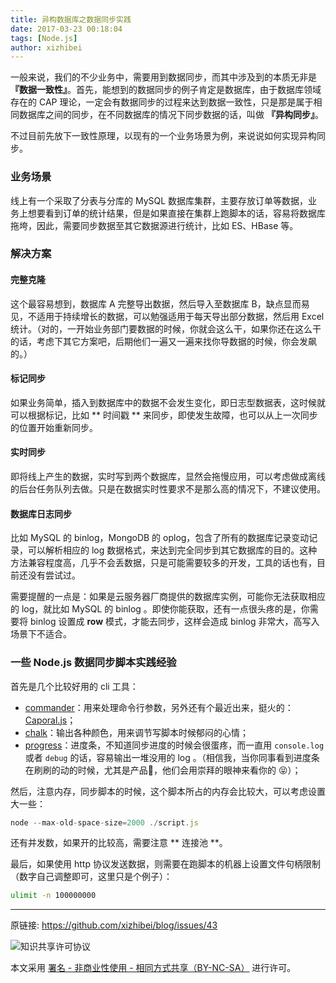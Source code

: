 ```yaml
---
title: 异构数据库之数据同步实践
date: 2017-03-23 00:18:04
tags: [Node.js]
author: xizhibei
---
```

一般来说，我们的不少业务中，需要用到数据同步，而其中涉及到的本质无非是 **『数据一致性』**。首先，能想到的数据同步的例子肯定是数据库，由于数据库领域存在的 CAP 理论，一定会有数据同步的过程来达到数据一致性，只是那是属于相同数据库之间的同步，在不同数据库的情况下同步数据的话，叫做 **『异构同步』**。

不过目前先放下一致性原理，以现有的一个业务场景为例，来说说如何实现异构同步。

### 业务场景
线上有一个采取了分表与分库的 MySQL 数据库集群，主要存放订单等数据，业务上想要看到订单的统计结果，但是如果直接在集群上跑脚本的话，容易将数据库拖垮，因此，需要同步数据至其它数据源进行统计，比如 ES、HBase 等。

### 解决方案

#### 完整克隆
这个最容易想到，数据库 A 完整导出数据，然后导入至数据库 B，缺点显而易见，不适用于持续增长的数据，可以勉强适用于每天导出部分数据，然后用 Excel 统计。（对的，一开始业务部门要数据的时候，你就会这么干，如果你还在这么干的话，考虑下其它方案吧，后期他们一遍又一遍来找你导数据的时候，你会发飙的。）

#### 标记同步
如果业务简单，插入到数据库中的数据不会发生变化，即日志型数据表，这时候就可以根据标记，比如 ** 时间戳 ** 来同步，即使发生故障，也可以从上一次同步的位置开始重新同步。

#### 实时同步
即将线上产生的数据，实时写到两个数据库，显然会拖慢应用，可以考虑做成离线的后台任务队列去做。只是在数据实时性要求不是那么高的情况下，不建议使用。

#### 数据库日志同步
比如 MySQL 的 binlog，MongoDB 的 oplog，包含了所有的数据库记录变动记录，可以解析相应的 log 数据格式，来达到完全同步到其它数据库的目的。这种方法兼容程度高，几乎不会丢数据，只是可能需要较多的开发，工具的话也有，目前还没有尝试过。

需要提醒的一点是：如果是云服务器厂商提供的数据库实例，可能你无法获取相应的 log，就比如 MySQL 的 binlog 。即使你能获取，还有一点很头疼的是，你需要将 binlog 设置成 **row** 模式，才能去同步，这样会造成 binlog 非常大，高写入场景下不适合。


### 一些 Node.js 数据同步脚本实践经验
首先是几个比较好用的 cli 工具：

- [commander](https://github.com/tj/commander.js)：用来处理命令行参数，另外还有个最近出来，挺火的：[Caporal.js](https://github.com/mattallty/Caporal.js)；
- [chalk](https://github.com/chalk/chalk)：输出各种颜色，用来调节写脚本时候郁闷的心情；
- [progress](https://github.com/tj/node-progress)：进度条，不知道同步进度的时候会很蛋疼，而一直用 `console.log` 或者 `debug` 的话，容易输出一堆没用的 log 。（相信我，当你同事看到进度条在刷刷的动的时候，尤其是产品🐶，他们会用崇拜的眼神来看你的 😝）；

然后，注意内存，同步脚本的时候，这个脚本所占的内存会比较大，可以考虑设置大一些：

```js
node --max-old-space-size=2000 ./script.js
```

还有并发数，如果开的比较高，需要注意 ** 连接池 **。

最后，如果使用 http 协议发送数据，则需要在跑脚本的机器上设置文件句柄限制（数字自己调整即可，这里只是个例子）：

```bash
ulimit -n 100000000
```



***
原链接: https://github.com/xizhibei/blog/issues/43

![知识共享许可协议](https://i.creativecommons.org/l/by-nc-sa/4.0/88x31.png "署名 - 非商业性使用 - 相同方式共享（BY-NC-SA）")

本文采用 [署名 - 非商业性使用 - 相同方式共享（BY-NC-SA）](https://creativecommons.org/licenses/by-nc-sa/4.0/deed.zh) 进行许可。

